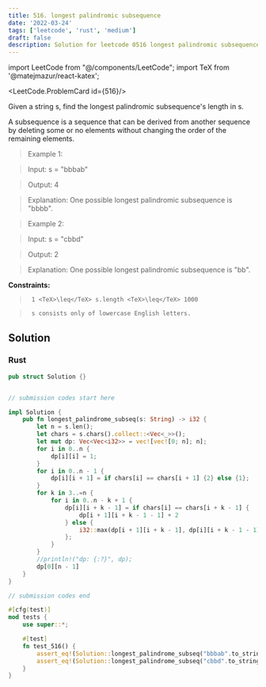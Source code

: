 ```yaml
---
title: 516. longest palindromic subsequence
date: '2022-03-24'
tags: ['leetcode', 'rust', 'medium']
draft: false
description: Solution for leetcode 0516 longest palindromic subsequence
---
```

import LeetCode from "@/components/LeetCode";
import TeX from '@matejmazur/react-katex';

<LeetCode.ProblemCard id={516}/>
 

  Given a string s, find the longest palindromic subsequence's length in s.

  A subsequence is a sequence that can be derived from another sequence by deleting some or no elements without changing the order of the remaining elements.

   

 >   Example 1:

  

 >   Input: s <TeX>=</TeX> "bbbab"

 >   Output: 4

 >   Explanation: One possible longest palindromic subsequence is "bbbb".

  

 >   Example 2:

  

 >   Input: s <TeX>=</TeX> "cbbd"

 >   Output: 2

 >   Explanation: One possible longest palindromic subsequence is "bb".

  

   

  **Constraints:**

  

 >   	1 <TeX>\leq</TeX> s.length <TeX>\leq</TeX> 1000

 >   	s consists only of lowercase English letters.


## Solution
### Rust
```rust
pub struct Solution {}


// submission codes start here

impl Solution {
    pub fn longest_palindrome_subseq(s: String) -> i32 {
        let n = s.len();
        let chars = s.chars().collect::<Vec<_>>();
        let mut dp: Vec<Vec<i32>> = vec![vec![0; n]; n];
        for i in 0..n {
            dp[i][i] = 1;
        }
        for i in 0..n - 1 {
            dp[i][i + 1] = if chars[i] == chars[i + 1] {2} else {1};
        }
        for k in 3..=n {
            for i in 0..n - k + 1 {
                dp[i][i + k - 1] = if chars[i] == chars[i + k - 1] {
                    dp[i + 1][i + k - 1 - 1] + 2
                } else {
                    i32::max(dp[i + 1][i + k - 1], dp[i][i + k - 1 - 1])
                };    
            }
        }
        //println!("dp: {:?}", dp);
        dp[0][n - 1]
    }
}

// submission codes end

#[cfg(test)]
mod tests {
    use super::*;

    #[test]
    fn test_516() {
        assert_eq!(Solution::longest_palindrome_subseq("bbbab".to_string()), 4);
        assert_eq!(Solution::longest_palindrome_subseq("cbbd".to_string()), 2);
    }
}

```
